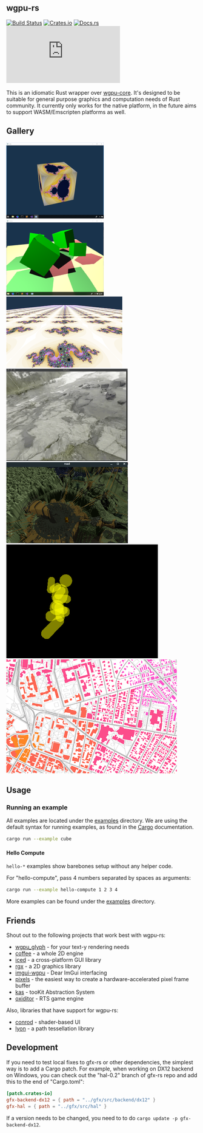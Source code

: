 ## wgpu-rs
[![Build Status](https://travis-ci.org/gfx-rs/wgpu-rs.svg)](https://travis-ci.org/gfx-rs/wgpu-rs)
[![Crates.io](https://img.shields.io/crates/v/wgpu.svg)](https://crates.io/crates/wgpu)
[![Docs.rs](https://docs.rs/wgpu/badge.svg)](https://docs.rs/wgpu)
[![Matrix](https://img.shields.io/matrix/wgpu:matrix.org)](https://matrix.to/#/#wgpu:matrix.org)

This is an idiomatic Rust wrapper over [wgpu-core](https://github.com/gfx-rs/wgpu). It's designed to be suitable for general purpose graphics and computation needs of Rust community. It currently only works for the native platform, in the future aims to support WASM/Emscripten platforms as well.

## Gallery

![Cube](etc/example-cube.png) ![Shadow](etc/example-shadow.png) ![MipMap](etc/example-mipmap.png) ![Skybox](etc/example-skybox.gif)
![vange-rs](etc/vange-rs.png) ![Brawl](etc/brawl-attack.gif) ![GLX map](etc/glx-map.png)

## Usage

### Running an example
All examples are located under the [examples](examples) directory. We are using the default syntax for running examples, as found in the [Cargo](https://doc.rust-lang.org/cargo/reference/manifest.html#examples) documentation.

```bash
cargo run --example cube
```

#### Hello Compute

`hello-*` examples show barebones setup without any helper code.

For "hello-compute", pass 4 numbers separated by spaces as arguments:
```bash
cargo run --example hello-compute 1 2 3 4
```

More examples can be found under the [examples](examples) directory.

## Friends

Shout out to the following projects that work best with wgpu-rs:
  - [wgpu_glyph](https://github.com/hecrj/wgpu_glyph) - for your text-y rendering needs
  - [coffee](https://github.com/hecrj/coffee) - a whole 2D engine
  - [iced](https://github.com/hecrj/iced) - a cross-platform GUI library
  - [rgx](https://github.com/cloudhead/rgx) - a 2D graphics library
  - [imgui-wgpu](https://github.com/Yatekii/imgui-wgpu-rs) - Dear ImGui interfacing
  - [pixels](https://github.com/parasyte/pixels) - the easiest way to create a hardware-accelerated pixel frame buffer
  - [kas](https://github.com/dhardy/kas) - tooKit Abstraction System
  - [oxiditor](https://github.com/Ruddle/oxidator) - RTS game engine

Also, libraries that have support for wgpu-rs:
  - [conrod](https://github.com/PistonDevelopers/conrod) - shader-based UI
  - [lyon](https://github.com/nical/lyon) - a path tessellation library

## Development

If you need to test local fixes to gfx-rs or other dependencies, the simplest way is to add a Cargo patch. For example, when working on DX12 backend on Windows, you can check out the "hal-0.2" branch of gfx-rs repo and add this to the end of "Cargo.toml":
```toml
[patch.crates-io]
gfx-backend-dx12 = { path = "../gfx/src/backend/dx12" }
gfx-hal = { path = "../gfx/src/hal" }
```
If a version needs to be changed, you need to to do `cargo update -p gfx-backend-dx12`.
